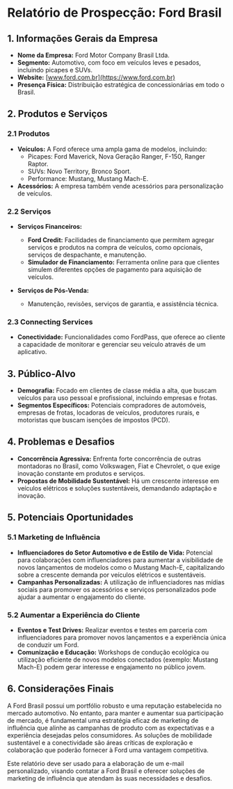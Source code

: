 # Relatório de Prospecção: Ford Brasil

## 1. Informações Gerais da Empresa
- **Nome da Empresa:** Ford Motor Company Brasil Ltda.
- **Segmento:** Automotivo, com foco em veículos leves e pesados, incluindo picapes e SUVs.
- **Website:** [www.ford.com.br](https://www.ford.com.br)
- **Presença Física:** Distribuição estratégica de concessionárias em todo o Brasil.

## 2. Produtos e Serviços
### 2.1 Produtos
- **Veículos:** A Ford oferece uma ampla gama de modelos, incluindo:
  - Picapes: Ford Maverick, Nova Geração Ranger, F-150, Ranger Raptor.
  - SUVs: Novo Territory, Bronco Sport.
  - Performance: Mustang, Mustang Mach-E.
- **Acessórios:** A empresa também vende acessórios para personalização de veículos.

### 2.2 Serviços
- **Serviços Financeiros:** 
  - **Ford Credit:** Facilidades de financiamento que permitem agregar serviços e produtos na compra de veículos, como opcionais, serviços de despachante, e manutenção.
  - **Simulador de Financiamento:** Ferramenta online para que clientes simulem diferentes opções de pagamento para aquisição de veículos.
  
- **Serviços de Pós-Venda:**
  - Manutenção, revisões, serviços de garantia, e assistência técnica.
  
### 2.3 Connecting Services
- **Conectividade:** Funcionalidades como FordPass, que oferece ao cliente a capacidade de monitorar e gerenciar seu veículo através de um aplicativo.

## 3. Público-Alvo
- **Demografia:** Focado em clientes de classe média a alta, que buscam veículos para uso pessoal e profissional, incluindo empresas e frotas.
- **Segmentos Específicos:** Potenciais compradores de automóveis, empresas de frotas, locadoras de veículos, produtores rurais, e motoristas que buscam isenções de impostos (PCD).

## 4. Problemas e Desafios
- **Concorrência Agressiva:** Enfrenta forte concorrência de outras montadoras no Brasil, como Volkswagen, Fiat e Chevrolet, o que exige inovação constante em produtos e serviços.
- **Propostas de Mobilidade Sustentável:** Há um crescente interesse em veículos elétricos e soluções sustentáveis, demandando adaptação e inovação.

## 5. Potenciais Oportunidades
### 5.1 Marketing de Influência
- **Influenciadores do Setor Automotivo e de Estilo de Vida:** Potencial para colaborações com influenciadores para aumentar a visibilidade de novos lançamentos de modelos como o Mustang Mach-E, capitalizando sobre a crescente demanda por veículos elétricos e sustentáveis.
- **Campanhas Personalizadas:** A utilização de influenciadores nas mídias sociais para promover os acessórios e serviços personalizados pode ajudar a aumentar o engajamento do cliente.

### 5.2 Aumentar a Experiência do Cliente
- **Eventos e Test Drives:** Realizar eventos e testes em parceria com influenciadores para promover novos lançamentos e a experiência única de conduzir um Ford.
- **Comunização e Educação:** Workshops de condução ecológica ou utilização eficiente de novos modelos conectados (exemplo: Mustang Mach-E) podem gerar interesse e engajamento no público jovem.

## 6. Considerações Finais
A Ford Brasil possui um portfólio robusto e uma reputação estabelecida no mercado automotivo. No entanto, para manter e aumentar sua participação de mercado, é fundamental uma estratégia eficaz de marketing de influência que alinhe as campanhas de produto com as expectativas e a experiência desejadas pelos consumidores. As soluções de mobilidade sustentável e a conectividade são áreas críticas de exploração e colaboração que poderão fornecer à Ford uma vantagem competitiva.

Este relatório deve ser usado para a elaboração de um e-mail personalizado, visando contatar a Ford Brasil e oferecer soluções de marketing de influência que atendam às suas necessidades e desafios.